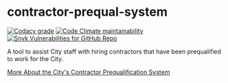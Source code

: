 # contractor-prequal-system

[![Codacy grade](https://img.shields.io/codacy/grade/d7d0653c73424f699a843a981c802bbd)](https://app.codacy.com/gh/cityssm/contractor-prequal-system/dashboard) [![Code Climate maintainability](https://img.shields.io/codeclimate/maintainability/cityssm/contractor-prequal-system)](https://codeclimate.com/github/cityssm/contractor-prequal-system) [![Snyk Vulnerabilities for GitHub Repo](https://img.shields.io/snyk/vulnerabilities/github/cityssm/contractor-prequal-system)](https://app.snyk.io/org/cityssm/project/f4f26b2a-3083-41ff-92ff-282f5266a51e)

A tool to assist City staff with hiring contractors
that have been prequalified to work for the City.

[More About the City's Contractor Prequalification System](https://saultstemarie.ca/City-Hall/City-Departments/Corporate-Services/Finance/Purchasing/Health-and-Safety.aspx)

